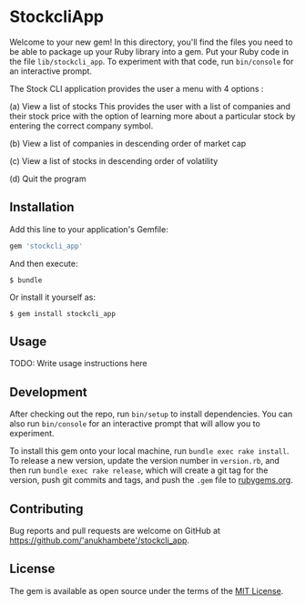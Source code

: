 # StockcliApp

Welcome to your new gem! In this directory, you'll find the files you need to be able to package up your Ruby library into a gem. Put your Ruby code in the file `lib/stockcli_app`. To experiment with that code, run `bin/console` for an interactive prompt.

The Stock CLI application provides the user a menu with 4 options :

(a) View a list of stocks
  This provides the user with a list of companies and their stock price with the option
  of learning more about a particular stock by entering the correct company symbol.

(b) View a list of companies in descending order of market cap

(c) View a list of stocks in descending order of volatility

(d) Quit the program

## Installation

Add this line to your application's Gemfile:

```ruby
gem 'stockcli_app'
```

And then execute:

    $ bundle

Or install it yourself as:

    $ gem install stockcli_app

## Usage

TODO: Write usage instructions here

## Development

After checking out the repo, run `bin/setup` to install dependencies. You can also run `bin/console` for an interactive prompt that will allow you to experiment.

To install this gem onto your local machine, run `bundle exec rake install`. To release a new version, update the version number in `version.rb`, and then run `bundle exec rake release`, which will create a git tag for the version, push git commits and tags, and push the `.gem` file to [rubygems.org](https://rubygems.org).

## Contributing

Bug reports and pull requests are welcome on GitHub at https://github.com/'anukhambete'/stockcli_app.

## License

The gem is available as open source under the terms of the [MIT License](https://opensource.org/licenses/MIT).
